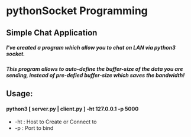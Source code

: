 # pythonSocket Programming
## Simple Chat Application

##### I've created a program which allow you to chat on LAN via python3 socket.
##### This program allows to auto-define the buffer-size of the data you are sending, instead of pre-defied buffer-size which saves the bandwidth!

## Usage:

#### python3 [ server.py | client.py ] -ht 127.0.0.1 -p 5000

* -ht : Host to Create or Connect to
* -p : Port to bind
